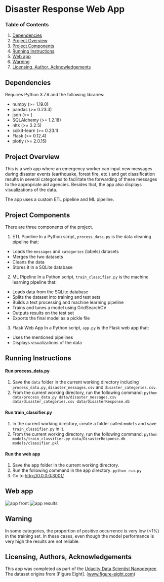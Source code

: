 # Disaster Response Web App

### Table of Contents

1. [Dependencies](#dependencies)
2. [Project Overview](#overview)
3. [Project Components](#components)
4. [Running Instructions](#instructions)
5. [Web app](#app)
6. [Warning](#warning)
7. [Licensing, Author, Acknowledgements](#licensing)

## Dependencies <a name="dependencies"></a>
Requires Python 3.7.6 and the following libraries:
* numpy (>= 1.19.0)
* pandas (>= 0.23.3)
* json (>= )
* SQLAlchemy (>= 1.2.18)
* nltk (>= 3.2.5)
* scikit-learn (>= 0.23.1)
* Flask (>= 0.12.4)
* plotly (>= 2.0.15)

## Project Overview <a name="overview"></a>
This is a web app where an emergency worker can input new messages during disaster events (earthquake, forest fire, etc.) and get classification results in several categories to facilitate the forwarding of these messages to the appropriate aid agencies. Besides that, the app also displays visualizations of the data.

The app uses a custom ETL pipeline and ML pipeline.

## Project Components <a name="components"></a>
There are three components of the project.

1. ETL Pipeline
In a Python script, `process_data.py` is the data cleaning pipeline that:
* Loads the `messages` and `categories` (labels) datasets
* Merges the two datasets
* Cleans the data
* Stores it in a SQLite database

2. ML Pipeline
In a Python script, `train_classifier.py` is the machine learning pipeline that:
* Loads data from the SQLite database
* Splits the dataset into training and test sets
* Builds a text processing and machine learning pipeline
* Trains and tunes a model using GridSearchCV
* Outputs results on the test set
* Exports the final model as a pickle file

3. Flask Web App
In a Python script, `app.py` is the Flask web app that:
* Uses the mentioned pipelines
* Displays visualizations of the data

## Running Instructions <a name="instructions"></a>
#### Run process_data.py
1. Save the `data` folder in the current working directory including `process_data.py`, `disaster_messages.csv` and `disaster_categories.csv`.
2. From the current working directory, run the following command:
`python data/process_data.py data/disaster_messages.csv data/disaster_categories.csv data/DisasterResponse.db`

#### Run train_classifier.py
1. In the current working directory, create a folder called `models` and save `train_classifier.py` in it.
2. From the current working directory, run the following command:
`python models/train_classifier.py data/DisasterResponse.db models/classifier.pkl`

#### Run the web app 
1. Save the app folder in the current working directory.
2. Run the following command in the app directory:
`python run.py`
3. Go to http://0.0.0.0:3001/

## Web app <a name="app"></a>
![app front](https://github.com/dorottyawinter/disaster_response/blob/master/app_front.jpg)
![app results](https://github.com/dorottyawinter/disaster_response/blob/master/app_results.jpg)

## Warning <a name="warning"></a>
In some categories, the proportion of positive occurrence is very low (<1%) in the training set. In these cases, even though the model performance is very high the results are not reliable.

## Licensing, Authors, Acknowledgements <a name="licensing"></a>
This app was completed as part of the [Udacity Data Scientist Nanodegree](https://udacity.com/nanodegrees/nd025). 
The dataset origins from [Figure Eight]. (www.figure-eight.com)